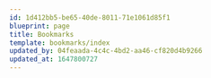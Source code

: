 ```yaml
---
id: 1d412bb5-be65-40de-8011-71e1061d85f1
blueprint: page
title: Bookmarks
template: bookmarks/index
updated_by: 04feaada-4c4c-4bd2-aa46-cf820d4b9266
updated_at: 1647800727
---
```

